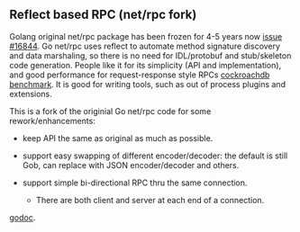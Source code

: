 ## Reflect based RPC (net/rpc fork) ##

Golang original net/rpc package has been frozen for 4-5 years now [issue #16844](https://github.com/golang/go/issues/16844). Go net/rpc uses reflect to automate method signature discovery and data marshaling, so there is no need for IDL/protobuf and stub/skeleton code generation. People like it for its simplicity (API and implementation), and good performance for request-response style RPCs [cockroachdb benchmark](https://github.com/cockroachdb/rpc-bench). It is good for writing tools, such as out of process plugins and extensions.

This is a fork of the originial Go net/rpc code for some rework/enhancements:

* keep API the same as original as much as possible.

* support easy swapping of different encoder/decoder: the default is still Gob, can replace with JSON encoder/decoder and others.

* support simple bi-directional RPC thru the same connection.

    * There are both client and server at each end of a connection.


[godoc](https://github.com/yglcode/rrpc/blob/main/godoc/doc.html).

